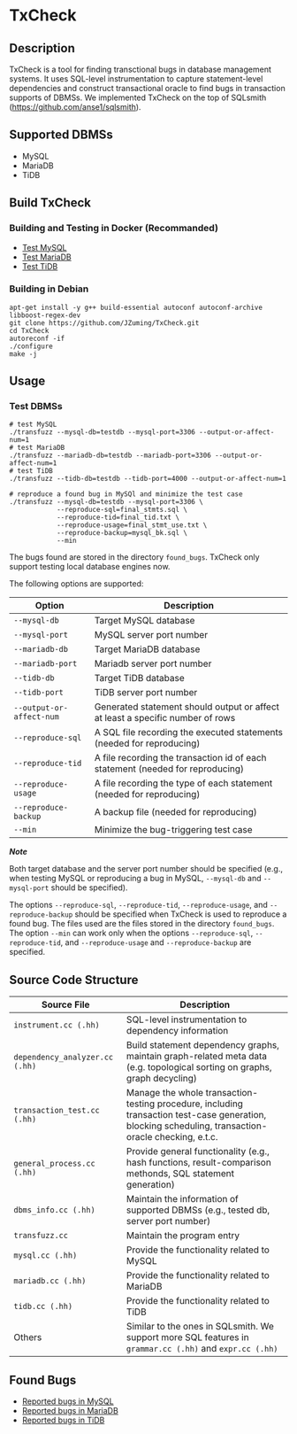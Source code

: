 # TxCheck

## Description

TxCheck is a tool for finding transctional bugs in database management systems. It uses SQL-level instrumentation to capture statement-level dependencies and construct transactional oracle to find bugs in transaction supports of DBMSs. We implemented TxCheck on the top of SQLsmith (https://github.com/anse1/sqlsmith).

## Supported DBMSs
- MySQL
- MariaDB
- TiDB

## Build TxCheck

### Building and Testing in Docker (Recommanded)
- [Test MySQL](./docs/mysql_test.md)
- [Test MariaDB](./docs/mariadb_test.md)
- [Test TiDB](./docs/tidb_test.md)

### Building in Debian

```shell
apt-get install -y g++ build-essential autoconf autoconf-archive libboost-regex-dev
git clone https://github.com/JZuming/TxCheck.git
cd TxCheck
autoreconf -if
./configure
make -j
```

## Usage
### Test DBMSs
```shell
# test MySQL
./transfuzz --mysql-db=testdb --mysql-port=3306 --output-or-affect-num=1
# test MariaDB
./transfuzz --mariadb-db=testdb --mariadb-port=3306 --output-or-affect-num=1
# test TiDB
./transfuzz --tidb-db=testdb --tidb-port=4000 --output-or-affect-num=1

# reproduce a found bug in MySQl and minimize the test case
./transfuzz --mysql-db=testdb --mysql-port=3306 \
            --reproduce-sql=final_stmts.sql \
            --reproduce-tid=final_tid.txt \
            --reproduce-usage=final_stmt_use.txt \
            --reproduce-backup=mysql_bk.sql \
            --min
```
The bugs found are stored in the directory `found_bugs`. TxCheck only support testing local database engines now.

The following options are supported:

| Option | Description |
|----------|----------|
| `--mysql-db` | Target MySQL database | 
| `--mysql-port` | MySQL server port number | 
| `--mariadb-db` | Target MariaDB database |
| `--mariadb-port` | Mariadb server port number |
| `--tidb-db` | Target TiDB database |
| `--tidb-port` | TiDB server port number |
| `--output-or-affect-num` | Generated statement should output or affect at least a specific number of rows |
| `--reproduce-sql` | A SQL file recording the executed statements (needed for reproducing)|
| `--reproduce-tid` | A file recording the transaction id of each statement (needed for reproducing)|
| `--reproduce-usage` | A file recording the type of each statement (needed for reproducing)|
| `--reproduce-backup` | A backup file (needed for reproducing)|
| `--min` | Minimize the bug-triggering test case|

***Note***

Both target database and the server port number should be specified (e.g., when testing MySQL or reproducing a bug in MySQL, `--mysql-db` and `--mysql-port` should be specified).

The options `--reproduce-sql`, `--reproduce-tid`, `--reproduce-usage`, and `--reproduce-backup` should be specified when TxCheck is used to reproduce a found bug. The files used are the files stored in the directory `found_bugs`. The option `--min` can work only when the options `--reproduce-sql`, `--reproduce-tid`, and `--reproduce-usage` and `--reproduce-backup` are specified.

## Source Code Structure

| Source File | Description |
|----------|----------|
| `instrument.cc (.hh)` | SQL-level instrumentation to dependency information |
| `dependency_analyzer.cc (.hh)` | Build statement dependency graphs, maintain graph-related meta data (e.g. topological sorting on graphs, graph decycling)
| `transaction_test.cc (.hh)` | Manage the whole transaction-testing procedure, including transaction test-case generation, blocking scheduling, transaction-oracle checking, e.t.c.|
| `general_process.cc (.hh)` | Provide general functionality (e.g., hash functions, result-comparison methonds, SQL statement generation) |
| `dbms_info.cc (.hh)` | Maintain the information of supported DBMSs (e.g., tested db, server port number)
| `transfuzz.cc` | Maintain the program entry |
| `mysql.cc (.hh)` | Provide the functionality related to MySQL |
| `mariadb.cc (.hh)` | Provide the functionality related to MariaDB |
| `tidb.cc (.hh)` | Provide the functionality related to TiDB |
| Others | Similar to the ones in SQLsmith. We support more SQL features in `grammar.cc (.hh)` and `expr.cc (.hh)`|








## Found Bugs
- [Reported bugs in MySQL](./docs/mysql_bugs.md)
- [Reported bugs in MariaDB](./docs/mariadb_bugs.md)
- [Reported bugs in TiDB](./docs/tidb_bugs.md)
